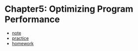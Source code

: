 # Chapter5: Optimizing Program Performance

- [note](./note/README.md)
- [practice](./practice/README.md)
- [homework](./homework/README.md)

